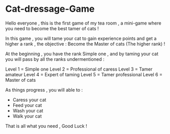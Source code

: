 # Cat-dressage-Game
Hello everyone , this is the first game of my tea room , a mini-game where you need to become the best tamer of cats !

In this game , you will tame your cat to gain experience points and get a higher a rank , the objective : Become the Master of cats (The higher rank) !

At the beginning , you have the rank Simple one , and by taming your cat you will pass by all the ranks undermentioned :

Level 1 = Simple one
Level 2 = Professional of caress
Level 3 = Tamer amateur
Level 4 = Expert of taming
Level 5 = Tamer professional
Level 6 = Master of cats

As things progress , you will able to :

- Caress your cat
- Feed your cat
- Wash your cat
- Walk your cat

That is all what you need , Good Luck ! 
